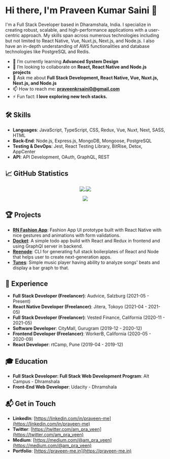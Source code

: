 # Hi there, I'm Praveen Kumar Saini 👋

I'm a Full Stack Developer based in Dharamshala, India. I specialize in creating robust, scalable, and high-performance applications with a user-centric approach. My skills span across numerous technologies including but not limited to React Native, Vue, Nuxt.js, Next.js, and Node.js. I also have an in-depth understanding of AWS functionalities and database technologies like PostgreSQL and Redis.

- 🌱 I’m currently learning **Advanced System Design**
- 👯 I’m looking to collaborate on **React, React Native and Node.js projects**
- 💬 Ask me about **Full Stack Development, React Native, Vue, Nuxt.js, Next.js, and Node.js**
- 📫 How to reach me: **praveenkrsaini0@gmail.com**
- ⚡ Fun fact: **I love exploring new tech stacks.**

## 🛠 Skills

- **Languages**: JavaScript, TypeScript, CSS, Redux, Vue, Nuxt, Next, SASS, HTML
- **Back-End**: Node.js, Express.js, MongoDB, Mongoose, PostgreSQL
- **Testing & DevOps**: Jest, React Testing Library, BitRise, Detox, AppCenter
- **API**: API Development, OAuth, GraphQL, REST

## 📈 GitHub Statistics

<p align="center">
  <a href="https://github.com/praveen-me">
    <img align="center" src="https://github-readme-stats.vercel.app/api?username=praveen-me&show_icons=true&theme=tokyonight" />
  </a>
  <a href="https://github.com/praveen-me">
    <img align="center" src="https://github-readme-stats.vercel.app/api/top-langs/?username=praveen-me&layout=compact&theme=tokyonight" />
  </a>
</p>

<p align="center">
  <img src="https://github-readme-streak-stats.herokuapp.com/?user=praveen-me&theme=tokyonight" />
</p>

## 🏆 Projects

- **[RN Fashion App](https://github.com/praveen-me/rn_fashion_app)**: Fashion App UI prototype built with React Native with nice gestures and animations with form validations.
- **[Docket](https://github.com/praveen-me/docket)**: A simple todo app build with React and Redux in frontend and using GraphQl server in backend.
- **[Reenode](https://www.npmjs.com/package/reenode)**: CLI for generating full stack boilerplates of React and Node that helps user to create next-generation apps.
- **[Tunes](https://github.com/praveen-me/tunes)**: Simple music player having ability to analyze songs' beats and display a bar graph to that.

## 📄 Experience

- **Full Stack Developer (Freelancer)**: Audvice, Salzburg (2021-05 - Present)
- **React Native Developer (Freelancer)**: Jitera, Tokoyo (2021-04 - 2021-05)
- **Full Stack Developer (Freelancer)**: Vested Finance, California (2020-11 - 2021-05)
- **Software Developer**: CityMall, Gurugram (2019-12 - 2020-12)
- **Frontend Developer (Freelancer)**: WorkerB, California (2020-05 - 2020-09)
- **React Developer**: rtCamp, Pune (2019-04 - 2019-12)

## 🎓 Education

- **Full Stack Developer: Full Stack Web Development Program**: Alt Campus - Dhramshala
- **Front-End Web Developer**: Udacity - Dhramshala

## 📬 Get in Touch

- **LinkedIn**: [https://linkedin.com/in/praveen-me](https://linkedin.com/in/praveen-me)
- **Twitter**: [https://twitter.com/am_pra_veen](https://twitter.com/am_pra_veen)
- **Medium**: [https://medium.com/@am_pra_veen](https://medium.com/@am_pra_veen)
- **Portfolio**: [https://praveen-me.in](https://praveen-me.in)
